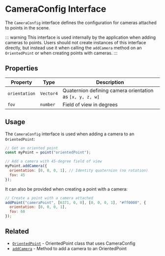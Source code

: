 # CameraConfig Interface

The `CameraConfig` interface defines the configuration for cameras attached to points in the scene.

::: warning
This interface is used internally by the application when adding cameras to points. Users should not create instances of this interface directly, but instead use it when calling the `addCamera` method on an `OrientedPoint` or when creating points with cameras.
:::

## Properties

| Property      | Type      | Description                                                    |
|---------------|-----------|----------------------------------------------------------------|
| `orientation` | `Vector4` | Quaternion defining camera orientation as `[x, y, z, w]`       |
| `fov`         | `number`  | Field of view in degrees                                       |

## Usage

The `CameraConfig` interface is used when adding a camera to an `OrientedPoint`:

```javascript
// Get an oriented point
const myPoint = point("orientedPoint");

// Add a camera with 45-degree field of view
myPoint.addCamera({
  orientation: [0, 0, 0, 1], // Identity quaternion (no rotation)
  fov: 45
});
```

It can also be provided when creating a point with a camera:

```javascript
// Create a point with a camera attached
addPoint("cameraPoint", [6371, 0, 0], [0, 0, 0, 1], "#ff0000", {
  orientation: [0, 0, 0, 1],
  fov: 60
});
```

## Related

- [`OrientedPoint`](/dsl/classes/orientedPoint) - OrientedPoint class that uses CameraConfig
- [`addCamera`](/dsl/commands/addCamera) - Method to add a camera to an OrientedPoint
